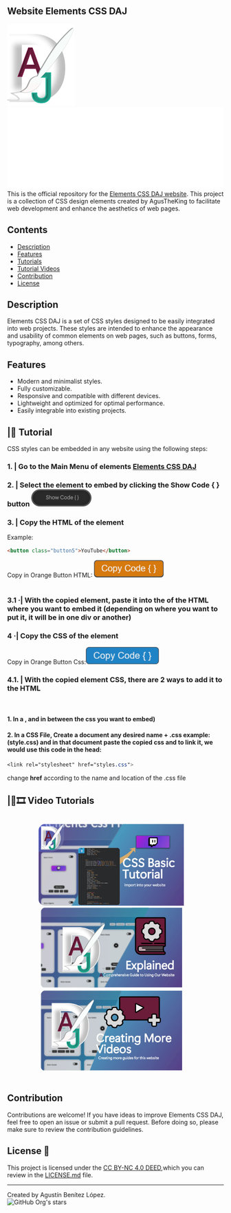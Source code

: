 ## Website Elements CSS DAJ

<img alt="tutorial" height="190px" style="padding-right:20px;" src="/DAJ.webp"/> <img alt="tutorial" height="190px" style="padding-right:20px;" src="https://raw.githubusercontent.com/AgusTheKing/icons/main/tituloletras.png"/><br>
This is the official repository for the [Elements CSS DAJ website](https://agustheking.github.io/). This project is a collection of CSS design elements created by AgusTheKing to facilitate web development and enhance the aesthetics of web pages.

## Contents

- [Description](#Contents)
- [Features](#Description)
- [Tutorials](#-tutorial)
- [Tutorial Videos](#%EF%B8%8F-video-tutorials)
- [Contribution](#Contribution)
- [License](#licencia)

## Description

Elements CSS DAJ is a set of CSS styles designed to be easily integrated into web projects. These styles are intended to enhance the appearance and usability of common elements on web pages, such as buttons, forms, typography, among others.

## Features

- Modern and minimalist styles.
- Fully customizable.
- Responsive and compatible with different devices.
- Lightweight and optimized for optimal performance.
- Easily integrable into existing projects.

## |🔧 Tutorial
CSS styles can be embedded in any website using the following steps:<br>
<h3>1. | Go to the Main Menu of elements <a href="https://agustheking.github.io/" target="_blank"> Elements CSS DAJ</a></h3> 
<h3>2. | Select the element to embed by clicking the Show Code { } button <img alt="Show Code{}" height="40px" src="https://raw.githubusercontent.com/AgusTheKing/icons/main/showcode.png"/></h3>  
<h3>3. | Copy the HTML of the element</h3>
Example:

```html example
<button class="button5">YouTube</button>
```
Copy in Orange Button HTML: <img alt="Copy Code{}" height="40px" src="https://raw.githubusercontent.com/AgusTheKing/icons/main/copycodehtml.png"/> <br> <br>
<h3>3.1 ·| With the copied element, paste it into the <body> of the HTML where you want to embed it (depending on where you want to put it, it will be in one div or another)</h3>
<h3>4 ·| Copy the CSS of the element</h3>

Copy in Orange Button Css:<img alt="Copy Code{}" height="40px" src="https://raw.githubusercontent.com/AgusTheKing/icons/main/copycodecss.png"/>
<br>
<h3>  4.1. | With the copied element CSS, there are 2 ways to add it to the HTML </h3> <br>
   <h4> 1. In a <style> (With a <style>, you only need to insert a tag in the html, which is written as <b><style></style></b>, and in between the css you want to embed)</h4>
  <h4> 2. In a CSS File, Create a document <b>any desired name + .css</b> example: (style.css) and in that document paste the copied css and to link it, we would use this code in the head:</h4>
  
   ```css vinculo
<link rel="stylesheet" href="styles.css">
```
 change <b>href</b> according to the name and location of the .css file<br>

## |🔧🎞️ Video Tutorials
<br>   
<div align="center">
  <a href="https://agustheking.github.io/tutorials/menututorials.html" target="_blank">
      <img  alt="tutorial" height="190px" style="padding-right:20px;border-radius:15px;" src="/tutorials/miniaturas/miniatura1-min.webp"/>
  </a>
  <a href="https://agustheking.github.io/tutorials/menututorials.html" target="_blank" >
      <img  alt="tutorial" height="190px" style="padding-right:20px;border-radius:15px;" src="/tutorials/miniaturas/miniatura2-min.webp"/>
  </a>
  <a href="https://agustheking.github.io/tutorials/menututorials.html" target="_blank">
      <img  alt="tutorial" height="190px" style="padding-right:20px; border-radius:15px;" src="/tutorials/miniaturas/miniatura3-min.webp"/>
  </a>
</div>
<br>


## Contribution
Contributions are welcome! If you have ideas to improve Elements CSS DAJ, feel free to open an issue or submit a pull request. Before doing so, please make sure to review the contribution guidelines.

## License 📖

This project is licensed under the [CC BY-NC 4.0 DEED](https://creativecommons.org/licenses/by-nc/4.0/legalcode),which you can review in the [LICENSE.md](https://github.com/AgusTheKing/agustheking.github.io/blob/main/LICENSE) file.

---

Created by Agustín Benítez López.                  <br>                                                                                   ![GitHub Org's stars](https://img.shields.io/github/stars/agustheking?style=social)

